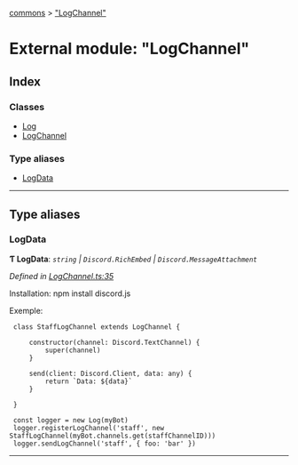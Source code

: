 [commons](../README.md) > ["LogChannel"](../modules/_logchannel_.md)

# External module: "LogChannel"

## Index

### Classes

* [Log](../classes/_logchannel_.log.md)
* [LogChannel](../classes/_logchannel_.logchannel.md)

### Type aliases

* [LogData](_logchannel_.md#logdata)

---

## Type aliases

<a id="logdata"></a>

###  LogData

**Ƭ LogData**: *`string` | `Discord.RichEmbed` | `Discord.MessageAttachment`*

*Defined in [LogChannel.ts:35](https://github.com/Maxime6678/commons/blob/72bac02/src/LogChannel.ts#L35)*

Installation: npm install discord.js

Exemple:

```
 class StaffLogChannel extends LogChannel {

     constructor(channel: Discord.TextChannel) {
         super(channel)
     }

     send(client: Discord.Client, data: any) {
         return `Data: ${data}`
     }

 }

 const logger = new Log(myBot)
 logger.registerLogChannel('staff', new StaffLogChannel(myBot.channels.get(staffChannelID)))
 logger.sendLogChannel('staff', { foo: 'bar' })
```

___

